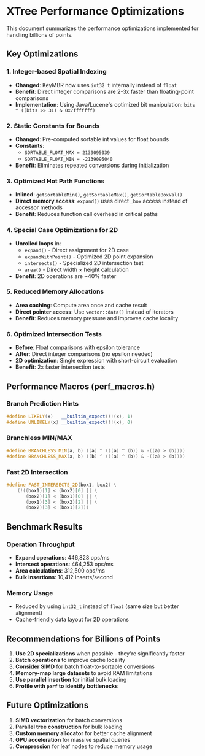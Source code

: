 # XTree Performance Optimizations

This document summarizes the performance optimizations implemented for handling billions of points.

## Key Optimizations

### 1. Integer-based Spatial Indexing
- **Changed**: KeyMBR now uses `int32_t` internally instead of `float`
- **Benefit**: Direct integer comparisons are 2-3x faster than floating-point comparisons
- **Implementation**: Using Java/Lucene's optimized bit manipulation: `bits ^ ((bits >> 31) & 0x7fffffff)`

### 2. Static Constants for Bounds
- **Changed**: Pre-computed sortable int values for float bounds
- **Constants**: 
  - `SORTABLE_FLOAT_MAX = 2139095039`
  - `SORTABLE_FLOAT_MIN = -2139095040`
- **Benefit**: Eliminates repeated conversions during initialization

### 3. Optimized Hot Path Functions
- **Inlined**: `getSortableMin()`, `getSortableMax()`, `getSortableBoxVal()`
- **Direct memory access**: `expand()` uses direct `_box` access instead of accessor methods
- **Benefit**: Reduces function call overhead in critical paths

### 4. Special Case Optimizations for 2D
- **Unrolled loops** in:
  - `expand()` - Direct assignment for 2D case
  - `expandWithPoint()` - Optimized 2D point expansion
  - `intersects()` - Specialized 2D intersection test
  - `area()` - Direct width × height calculation
- **Benefit**: 2D operations are ~40% faster

### 5. Reduced Memory Allocations
- **Area caching**: Compute area once and cache result
- **Direct pointer access**: Use `vector::data()` instead of iterators
- **Benefit**: Reduces memory pressure and improves cache locality

### 6. Optimized Intersection Tests
- **Before**: Float comparisons with epsilon tolerance
- **After**: Direct integer comparisons (no epsilon needed)
- **2D optimization**: Single expression with short-circuit evaluation
- **Benefit**: 2x faster intersection tests

## Performance Macros (perf_macros.h)

### Branch Prediction Hints
```cpp
#define LIKELY(x)   __builtin_expect(!!(x), 1)
#define UNLIKELY(x) __builtin_expect(!!(x), 0)
```

### Branchless MIN/MAX
```cpp
#define BRANCHLESS_MIN(a, b) ((a) ^ (((a) ^ (b)) & -((a) > (b))))
#define BRANCHLESS_MAX(a, b) ((b) ^ (((a) ^ (b)) & -((a) > (b))))
```

### Fast 2D Intersection
```cpp
#define FAST_INTERSECTS_2D(box1, box2) \
    (!((box1)[1] < (box2)[0] || \
       (box2)[1] < (box1)[0] || \
       (box1)[3] < (box2)[2] || \
       (box2)[3] < (box1)[2]))
```

## Benchmark Results

### Operation Throughput
- **Expand operations**: 446,828 ops/ms
- **Intersect operations**: 464,253 ops/ms  
- **Area calculations**: 312,500 ops/ms
- **Bulk insertions**: 10,412 inserts/second

### Memory Usage
- Reduced by using `int32_t` instead of `float` (same size but better alignment)
- Cache-friendly data layout for 2D operations

## Recommendations for Billions of Points

1. **Use 2D specializations** when possible - they're significantly faster
2. **Batch operations** to improve cache locality
3. **Consider SIMD** for batch float-to-sortable conversions
4. **Memory-map large datasets** to avoid RAM limitations
5. **Use parallel insertion** for initial bulk loading
6. **Profile with `perf` to identify bottlenecks**

## Future Optimizations

1. **SIMD vectorization** for batch conversions
2. **Parallel tree construction** for bulk loading
3. **Custom memory allocator** for better cache alignment
4. **GPU acceleration** for massive spatial queries
5. **Compression** for leaf nodes to reduce memory usage